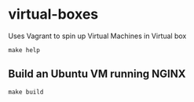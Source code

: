 # virtual-boxes
Uses Vagrant to spin up Virtual Machines in Virtual box

```shell
make help
```

## Build an Ubuntu VM running NGINX

```shell
make build
```


